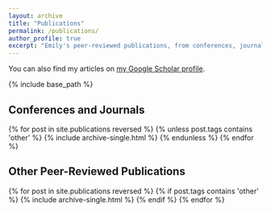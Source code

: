```yaml
---
layout: archive
title: "Publications"
permalink: /publications/
author_profile: true
excerpt: "Emily's peer-reviewed publications, from conferences, journals, etc."
---
```


You can also find my articles on [my Google Scholar profile](https://scholar.google.com/citations?user=9nZlUHkAAAAJ&hl=en).

{% include base_path %}

## Conferences and Journals
{% for post in site.publications reversed %}
    {% unless post.tags contains 'other' %}
      {% include archive-single.html %}
	{% endunless %}
{% endfor %}

## Other Peer-Reviewed Publications
{% for post in site.publications reversed %}
    {% if post.tags contains 'other' %}
      {% include archive-single.html %}
	{% endif %}
{% endfor %}
